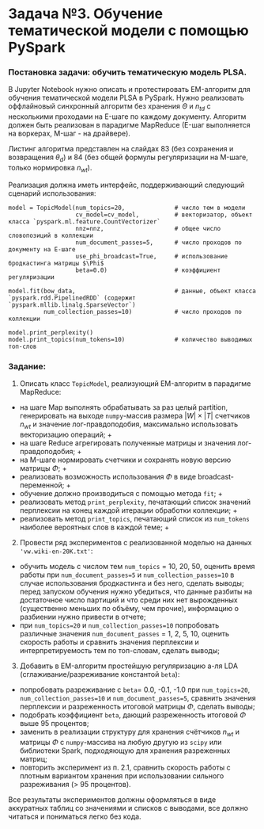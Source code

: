 # Задача №3. Обучение тематической модели с помощью PySpark

### Постановка задачи: обучить тематическую модель PLSA.

В Jupyter Notebook нужно описать и протестировать EM-алгоритм для обучения тематической модели PLSA в PySpark. Нужно реализовать оффлайновый синхронный алгоритм без хранения $\Theta$ и $n_{td}$ с несколькими проходами на E-шаге по каждому документу. Алгоритм должен быть реализован в парадигме MapReduce (E-шаг выполняется на воркерах, M-шаг - на драйвере).

Листинг алгоритма представлен на слайдах 83 (без сохранения и возвращения $\theta_d$) и 84 (без общей формулы регуляризации на M-шаге, только нормировка $n_{wt}$).

Реализация должна иметь интерфейс, поддерживающий следующий сценарий использования:

```
model = TopicModel(num_topics=20,              # число тем в модели
                   cv_model=cv_model,          # векторизатор, объект класса `pyspark.ml.feature.CountVectorizer`
                   nnz=nnz,                    # общее число словопозиций в коллекции
                   num_document_passes=5,      # число проходов по документу на E-шаге
                   use_phi_broadcast=True,     # использование бродкастинга матрицы $\Phi$
                   beta=0.0)                   # коэффициент регуляризации

model.fit(bow_data,                            # данные, объект класса `pyspark.rdd.PipelinedRDD` (содержит `pyspark.mllib.linalg.SparseVector`)
          num_collection_passes=10)            # число проходов по коллекции

model.print_perplexity()
model.print_topics(num_tokens=10)              # количество выводимых топ-слов
```

### Задание:

1. Описать класс `TopicModel`, реализующий EM-алгоритм в парадигме MapReduce:
- на шаге Map выполнять обрабатывать за раз целый partition, генерировать на выходе `numpy`-массив размера $|W|\times|T|$ счетчиков $n_{wt}$ и значение лог-правдоподобия, максимально использовать векторизацию операций; +
- на шаге Reduce агрегировать полученные матрицы и значения лог-правдоподобия; +
- на M-шаге нормировать счетчики и сохранять новую версию матрицы $\Phi$; +
- реализовать возможность использования $\Phi$ в виде broadcast-переменной; +
- обучение должно производиться с помощью метода `fit`; +
- реализовать метод `print_perplexity`, печатающий список значений перплексии на конец каждой итерации обработки коллекции; + 
- реализовать метод `print_topics`, печатающий список из `num_tokens` наиболее вероятных слов в каждой теме; +
2. Провести ряд экспериментов с реализованной моделью на данных `'vw.wiki-en-20K.txt'`:
- обучить модель с числом тем `num_topics` = 10, 20, 50, оценить время работы при `num_document_passes=5` и `num_collection_passes=10` в случае использования бродкастинга и без него, сделать выводы; перед запуском обучения нужно убедиться, что данные разбиты на достаточное число партиций и что среди них нет вырожденных (существенно меньших по объёму, чем прочие), информацию о разбиении нужно привести в отчете;
- при `num_topics=20` и `num_collection_passes=10` попробовать различные значения `num_document_passes` = 1, 2, 5, 10, оценить скорость работы и сравнить значения перплексии и интерпретируемость тем по топ-словам, сделать выводы;
3. Добавить в EM-алгоритм простейшую регуляризацию а-ля LDA (сглаживание/разреживание константой `beta`):
- попробовать разреживание с `beta`= 0.0, -0.1, -1.0 при `num_topics=20`, `num_collection_passes=10` и `num_document_passes=5`, сравнить значения перплексии и разреженность итоговой матрицы $\Phi$, сделать выводы;
- подобрать коэффициент `beta`, дающий разреженность итоговой $\Phi$ выше 95 процентов;
- заменить в реализации структуру для хранения счётчиков $n_{wt}$ и матрицы $\Phi$ с `numpy`-массива на любую другую из `scipy` или библиотеки Spark, подходяющую для хранения разреженных матриц;
- повторить эксперимент из п. 2.1, сравнить скорость работы с плотным вариантом хранения при использовании сильного разреживания (> 95 процентов).

 Все результаты экспериментов должны оформляться в виде аккуратных таблиц со значениями и списков с выводами, все должно читаться и пониматься легко без кода.
